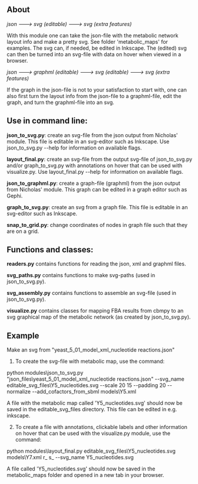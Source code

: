 About
-----
*json ---> svg (editable) ---> svg (extra features)*

With this module one can take the json-file with the metabolic network layout info and make a pretty svg. See folder 'metabolic_maps' for examples. The svg can, if needed, be edited in Inkscape. The (edited) svg can then be turned into an svg-file with data on hover when viewed in a browser.

*json ---> graphml (editable) ---> svg (editable) ---> svg (extra features)*

If the graph in the json-file is not to your satisfaction to start with, one can also first turn the layout info from the json-file to a graphml-file, edit the graph, and turn the graphml-file into an svg.

Use in command line:
-------------------
**json_to_svg.py**: create an svg-file from the json output from Nicholas' module. This file is editable in an svg-editor such as Inkscape. Use json_to_svg.py --help for information on available flags.

**layout_final.py**: create an svg-file from the output svg-file of json_to_svg.py and/or graph_to_svg.py with annotations on hover that can be used with visualize.py. Use layout_final.py --help for information on available flags.


**json_to_graphml.py**: create a graph-file (graphml) from the json output from Nicholas' module. This graph can be edited in a graph editor such as Gephi.

**graph_to_svg.py**: create an svg from a graph file. This file is editable in an svg-editor such as Inkscape.

**snap_to_grid.py**: change coordinates of nodes in graph file such that they are on a grid.

Functions and classes:
---------------------
**readers.py** contains functions for reading the json, xml and graphml files.

**svg_paths.py** contains functions to make svg-paths (used in json_to_svg.py).

**svg_assembly.py** contains functions to assemble an svg-file (used in json_to_svg.py).

**visualize.py** contains classes for mapping FBA results from cbmpy to an svg graphical map of the metabolic network (as created by json_to_svg.py).

Example
-------

Make an svg from "yeast_5_01_model_xml_nucleotide reactions.json"

1) To create the svg-file with metabolic map, use the command:

python modules\json_to_svg.py "json_files\yeast_5_01_model_xml_nucleotide reactions.json" --svg_name editable_svg_files\Y5_nucleotides.svg --scale 20 15 --padding 20 --normalize --add_cofactors_from_sbml models\Y5.xml

A file with the metabolic map called 'Y5_nucleotides.svg' should now be saved in the editable_svg_files directory. This file can be edited in e.g. inkscape.

2) To create a file with annotations, clickable labels and other information on hover that can be used with the visualize.py module, use the command:

python modules\layout_final.py editable_svg_files\Y5_nucleotides.svg models\Y7.xml r_ s_ --svg_name Y5_nucleotides.svg

A file called 'Y5_nucleotides.svg' should now be saved in the metabolic_maps folder and opened in a new tab in your browser.